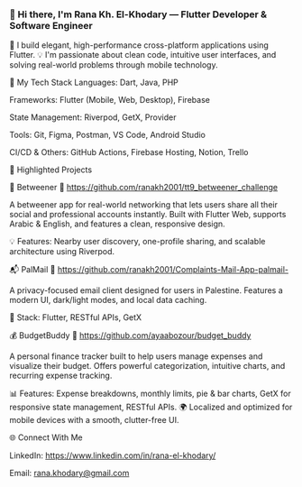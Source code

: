 ### 👋 Hi there, I'm Rana Kh. El-Khodary — Flutter Developer & Software Engineer

🎯 I build elegant, high-performance cross-platform applications using Flutter.
💡 I'm passionate about clean code, intuitive user interfaces, and solving real-world problems through mobile technology.

🚀 My Tech Stack
Languages: Dart, Java, PHP

Frameworks: Flutter (Mobile, Web, Desktop), Firebase

State Management: Riverpod, GetX, Provider

Tools: Git, Figma, Postman, VS Code, Android Studio

CI/CD & Others: GitHub Actions, Firebase Hosting, Notion, Trello

📱 Highlighted Projects

📱 Betweener 
🔗 https://github.com/ranakh2001/tt9_betweener_challenge

A betweener app for real-world networking that lets users share all their social and professional accounts instantly.
Built with Flutter Web, supports Arabic & English, and features a clean, responsive design.

💡 Features: Nearby user discovery, one-profile sharing, and scalable architecture using Riverpod.

📬 PalMail
🔗 https://github.com/ranakh2001/Complaints-Mail-App-palmail-

A privacy-focused email client designed for users in Palestine.
Features a modern UI, dark/light modes, and local data caching.

🔐 Stack: Flutter, RESTful APIs, GetX

💰 BudgetBuddy
🔗 https://github.com/ayaabozour/budget_buddy

A personal finance tracker built to help users manage expenses and visualize their budget.
Offers powerful categorization, intuitive charts, and recurring expense tracking.

📊 Features: Expense breakdowns, monthly limits, pie & bar charts, GetX for responsive state management, RESTful APIs.
🌍 Localized and optimized for mobile devices with a smooth, clutter-free UI.

🌐 Connect With Me

LinkedIn: https://www.linkedin.com/in/rana-el-khodary/

Email: rana.khodary@gmail.com

